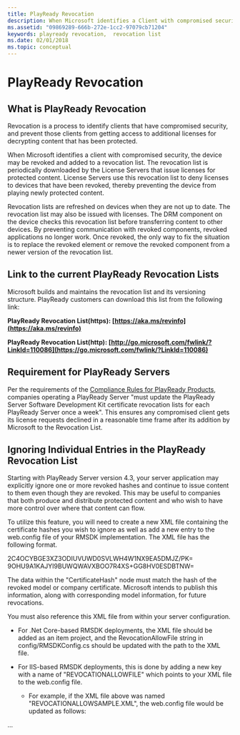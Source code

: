 ```yaml
---
title: PlayReady Revocation
description: When Microsoft identifies a Client with compromised security, the device may be revoked and added to a revocation list.
ms.assetid: "09869289-666b-272e-1cc2-97079cb71204"
keywords: playready revocation,  revocation list
ms.date: 02/01/2018
ms.topic: conceptual
---
```



# PlayReady Revocation

## What is PlayReady Revocation

Revocation is a process to identify clients that have compromised security, and prevent those clients from getting access to additional licenses for decrypting content that has been protected.


When Microsoft identifies a client with compromised security, the device may be revoked and added to a revocation list. The revocation list is periodically downloaded by the License Servers that issue licenses for protected content. License Servers use this revocation list to deny licenses to devices that have been revoked, thereby preventing the device from playing newly protected content.


Revocation lists are refreshed on devices when they are not up to date. The revocation list may also be issued with licenses. The DRM component on the device checks this revocation list before transferring content to other devices. By preventing communication with revoked components, revoked applications no longer work. Once revoked, the only way to fix the situation is to replace the revoked element or remove the revoked component from a newer version of the revocation list.


## Link to the current PlayReady Revocation Lists

Microsoft builds and maintains the revocation list and its versioning structure. PlayReady customers can download this list from the following link:

**PlayReady Revocation List(https): [https://aka.ms/revinfo](https://aka.ms/revinfo)**

**PlayReady Revocation List(http): [http://go.microsoft.com/fwlink/?LinkId=110086](https://go.microsoft.com/fwlink/?LinkId=110086)**

## Requirement for PlayReady Servers

Per the requirements of the [Compliance Rules for PlayReady Products](https://www.microsoft.com/playready/licensing/compliance/), companies operating a PlayReady Server "must update the PlayReady Server Software Development Kit certificate revocation lists for each PlayReady Server once a week". This ensures any compromised client gets its license requests declined in a reasonable time frame after its addition by Microsoft to the Revocation List.

## Ignoring Individual Entries in the PlayReady Revocation List

Starting with PlayReady Server version 4.3, your server application may explicitly ignore one or more revoked hashes and continue to issue content to them even though they are revoked. This may be useful to companies that both produce and distribute protected content and who wish to have more control over where that content can flow.

To utilize this feature, you will need to create a new XML file containing the certificate hashes you wish to ignore as well as add a new entry to the web.config file of your RMSDK implementation.  The XML file has the following format.

<?XML VERSION="1.0" ENCODING="UTF-8"?>
   <REVALLOWINFO>
      <ALLOWLIST>
         <CERTIFICATEHASH>2C4OCYBGE3XZ3ODIUVUWD0SVLWH4W1NX9EA5DMJZ/PK=</CERTIFICATEHASH>
         <CERTIFICATEHASH>9OHU9A1KAJYI9BUWQWAVXBOO7R4XS+GG8HV0ESDBTNW=</CERTIFICATEHASH>
      </ALLOWLIST>
   </REVALLOWINFO>

The data within the "CertificateHash" node must match the hash of the revoked model or company certificate. Microsoft intends to publish this information, along with corresponding model information, for future revocations.  

You must also reference this XML file from within your server configuration.

* For .Net Core-based RMSDK deployments, the XML file should be added as an item project, and the RevocationAllowFile string in config/RMSDKConfig.cs should be updated with the path to the XML file.
* For IIS-based RMSDK deployments, this is done by adding a new key with a name of "REVOCATIONALLOWFILE" which points to your XML file to the web.config file.

    * For example, if the XML file above was named "REVOCATIONALLOWSAMPLE.XML", the web.config file would be updated as follows:

<?XML VERSION="1.0" ENCODING="UTF-8"?>
   <CONFIGURATION>
      <APPSETTINGS>
         <ADD KEY="HANDLERDLL" VALUE="BIN\CFGHANDLER.DLL"/>
         <ADD KEY="SERVERCERTIFICATECONFIGFILE" VALUE="APP_DATA\TESTSERVICEDEPLOYMENTCERT_EX20200311.XML"/>           
         <ADD KEY="REVOCATIONDATAFILE" VALUE="REVINFO2V43_20180427.XML"/>
         <ADD KEY="ROBUSTNESSVERSIONSDATAFILE" VALUE="ROBUSTNESSVERSIONS.XML"/>
         <ADD KEY="REVOCATIONALLOWFILE" VALUE="REVOCATIONALLOWSAMPLE.XML">
         ...


